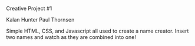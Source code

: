 Creative Project #1

Kalan Hunter
Paul Thornsen

Simple HTML, CSS, and Javascript all used to create a name creator. Insert two names and watch as they are combined into one!